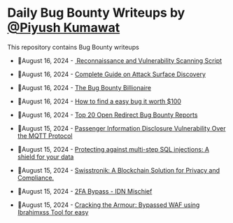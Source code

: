 # Daily Bug Bounty Writeups by [@Piyush Kumawat](https://twitter.com/piyush_supiy) 
This repository contains Bug Bounty writeups

<!-- BLOG-POST-LIST:START -->
 - 💯August 16, 2024 - [️ Reconnaissance and Vulnerability Scanning Script️](https://securitycipher.medium.com/%EF%B8%8F-reconnaissance-and-vulnerability-scanning-script-%EF%B8%8F-086f4051eeba?source=rss------bug_bounty-5) 

 - 💯August 16, 2024 - [Complete Guide on Attack Surface Discovery](https://osintteam.blog/complete-guide-on-attack-surface-discovery-d684710d6a3e?source=rss------bug_bounty-5) 

 - 💯August 16, 2024 - [The Bug Bounty Billionaire](https://medium.com/@shwetapapnai783/the-bug-bounty-billionaire-acaa5e64959e?source=rss------bug_bounty-5) 

 - 💯August 16, 2024 - [How to find a easy bug it worth $100](https://medium.com/@sangamahesh650/how-to-find-a-easy-bug-it-worth-100-7485f9bf638f?source=rss------bug_bounty-5) 

 - 💯August 16, 2024 - [Top 20 Open Redirect Bug Bounty Reports](https://medium.com/@thenumberof9/top-20-open-redirect-bug-bounty-reports-610c57fb006f?source=rss------bug_bounty-5) 

 - 💯August 15, 2024 - [Passenger Information Disclosure Vulnerability Over the MQTT Protocol](https://medium.com/@moradloo1779/passenger-information-disclosure-vulnerability-over-the-mqtt-protocol-667402289583?source=rss------bug_bounty-5) 

 - 💯August 15, 2024 - [Protecting against multi-step SQL injections: A shield for your data](https://medium.com/@Progsky/protecting-against-multi-step-sql-injections-a-shield-for-your-data-bf14e41dc412?source=rss------bug_bounty-5) 

 - 💯August 15, 2024 - [Swisstronik: A Blockchain Solution for Privacy and Compliance.](https://medium.com/@danishkhatri023/swisstronik-a-blockchain-solution-for-privacy-and-compliance-73c662eadf7a?source=rss------bug_bounty-5) 

 - 💯August 15, 2024 - [2FA Bypass - IDN Mischief](https://shahjerry33.medium.com/2fa-bypass-idn-mischief-157f06cb6904?source=rss------bug_bounty-5) 

 - 💯August 15, 2024 - [Cracking the Armour: Bypassed WAF using Ibrahimxss Tool for easy](https://medium.com/@jitinyaduvanshi/cracking-the-armour-bypassed-waf-using-ibrahimxss-tool-for-easy-6867cfcd850b?source=rss------bug_bounty-5) 
<!-- BLOG-POST-LIST:END -->
